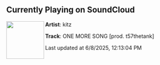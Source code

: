 ## Currently Playing on SoundCloud

[<img align="left" width="100" src="https://i1.sndcdn.com/artworks-26VcTwZKKu6nNC0K-DNUk2A-t500x500.jpg">](https://soundcloud.com/brokitz/one-more-song-prod-t57thetank-14)

**Artist**: kitz 

**Track**: ONE MORE SONG [prod. t57thetank]

Last updated at 6/8/2025, 12:13:04 PM
